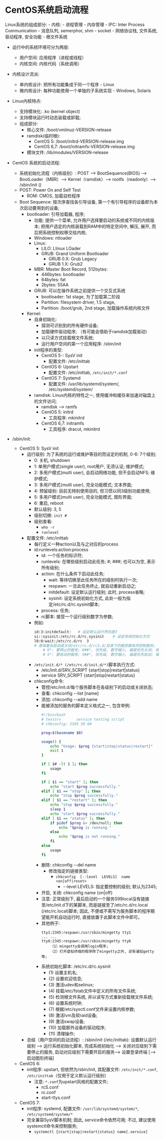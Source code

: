 # CentOS系统启动流程

Linux系统的组成部分:
    - 内核:
        - 进程管理
        - 内存管理
            - IPC: Inter Process Communication
                - 消息队列, semerphor, shm
                - socket
        - 网络协议栈, 文件系统, 驱动程序, 安全功能
    - 根文件系统

- 运行中的系统环境可分为两层:
    - 用户空间: 应用程序（进程或线程）
    - 内核空间: 内核代码（系统调用）

- 内核设计流派:
    - 单内核设计: 把所有功能集成于同一个程序 - Linux
    - 微内核设计: 每种功能使用一个单独的子系统实现 - Windows, Solaris

- Linux内核特点:
    - 支持模块化: .ko (kernel object)
    - 支持模块运行时动态装载或卸载;
    - 组成部分:
        - 核心文件: /boot/vmlinuz-VERSION-release
        - ramdisk(临时根):
            - CentOS 5: /boot/initrd-VERSION-release.img
            - CentOS 6,7: /boot/initramfs-VERSION-release.img
        - 模块文件: /lib/modules/VERSION-release

- CentOS 系统的启动流程:
    - 系统初始化流程（内核级别）: POST --> BootSequence(BIOS) --> BootLoader（MBR）--> Kernel（ramdisk）--> rootfs（readonly）--> /sbin/init ()
    - POST: Power On and Self Test
        - ROM: CMOS, 加载自检程序
    - Boot Sequence: 按次序查找各引导设备, 第一个有引导程序的设备即为本次启动要用到的设备;
        - bootloader: 引导加载器, 程序;
            - 功能: 提供一个菜单, 允许用户选择要启动的系统或不同的内核版本; 把用户选定的内核装载到RAM中的特定空间中, 解压, 展开, 而后把系统控制权移交给内核;
            - Windows: ntloader
            - Linux:
                - LILO: LIinux  LOader
                - GRUB: Grand Uniform Bootloader
                    - GRUB 0.X: Grub Legacy
                    - GRUB 1.X: Grub2
            - MBR: Master Boot Record, 512bytes:
                - 446bytes: bootloader
                - 64bytes: fat
                - 2bytes: 55AA
            - GRUB: 可以在操作系统之前提供一个交互式系统
                - bootloader: 1st stage, 为了加载第二阶段
                - Partition: filesystem driver, 1.5 stage,
                - Partition: /boot/grub, 2nd stage, 加载操作系统内核文件
        - Kernel:
            - 自身初始化:
                - 探测可识别到的所有硬件设备;
                - 加载硬件驱动程序; （有可能会借助于ramdisk加载驱动）
                - 以只读方式挂载根文件系统;
                - 运行用户空间的第一个应用程序: /sbin/init
            - init程序的类型:
                - CentOS 5-: SysV init
                    - 配置文件: /etc/inittab
                - CentOS 6: Upstart
                    - 配置文件: /etc/inittab, `/etc/init/*.conf`
                - CentOS 7: Systemd
                    - 配置文件: /usr/lib/systemd/system/, /etc/systemd/system/
            - ramdisk: Linux内核的特性之一, 使用缓冲和缓存来加速对磁盘上的文件访问;
                - ramdisk --> ramfs
                - CentOS 5: initrd
                    - 工具程序: mkinitrd
                - CentOS 6,7: initramfs
                    - 工具程序: dracut, mkinitrd
- /sbin/init:
    - CentOS 5: SysV init
        - 运行级别: 为了系统的运行或维护等目的而设定的机制, 0-6: 7个级别;
            - 0: 关机, shutdown
            - 1: 单用户模式(single user), root用户, 无须认证; 维护模式;
            - 2: 多用户模式(multi user), 会启动网络功能, 但不会启动NFS; 维护模式;
            - 3: 多用户模式(mutli user), 完全功能模式; 文本界面;
            - 4: 预留级别: 目前无特别使用目的, 但习惯以同3级别功能使用;
            - 5: 多用户模式(multi user), 完全功能模式, 图形界面;
            - 6: 重启, reboot
            - 默认级别: 3, 5
            - 级别切换: `init #`
            - 级别查看:
                - `who -r`
                - `runlevel`
        - 配置文件: /etc/inittab
            - 每行定义一种action以及与之对应的process
            - id:runlevels:action:process
                - id: 一个任务的标识符;
                - runlevels: 在哪些级别启动此任务; #; ###; 也可以为空, 表示所有级别;
                - action: 在什么条件下启动此任务;
                    - wait: 等待切换至此任务所在的级别时执行一次;
                    - respawn: 一旦此任务终止, 就自动重新启动之;
                    - initdefault: 设定默认运行级别; 此时, process省略;
                    - sysinit: 设定系统初始化方式, 此处一般为指定/etc/rc.d/rc.sysinit脚本;
                - process: 任务;
                - rc脚本: 接受一个运行级别数字为参数;
            - 例如:
                ```sh
                id:3:initdefault:   # 设定默认运行界别是3
                si::sysinit:/etc/rc.d/rc.sysinit    # 设定系统初始化方式
                l0:0:wait:/etc/rc.d/rc  3
                # 意味着去启动或关闭/etc/rc.d/rc3.d/目录下的服务脚本所控制服务;
                    # K*: 要停止的服务; K##*, 优先级, 数字越小, 越是优先关闭; 依赖的服务先关闭, 而后关闭被依赖的;
                    # S*: 要启动的服务; S##*, 优先级, 数字越小, 越是优先启动; 被依赖的服务先启动, 而依赖的服务后启动;
                ```
            - `/etc/init.d/* (/etc/rc.d/init.d/*)`脚本执行方式:
                - /etc/init.d/SRV_SCRIPT {start|stop|restart|status}
                - service     SRV_SCRIPT {start|stop|restart|status}
            - chkconfig命令:
                - 管控/etc/init.d/每个服务脚本在各级别下的启动或关闭状态;
                - 查看: chkconfig  --list [name]
                - 添加: chkconfig  --add  name
                - 能被添加的服务的脚本定义格式之一, 包含举例:
                    ```sh
                    #!/bin/bash
                    # testsrv       service testing script
                    # chkconfig: 2345 50 60

                    prog=$(basename $0)

                    usage() {
                        echo "Usage: $prog {start|stop|status|restart}"
                        exit 1
                    }

                    if [ $# -lt 1 ]; then
                        usage
                    fi

                    if [ $1 == "start" ]; then
                        echo "start $prog successfully."
                    elif [ $1 == "stop" ]; then
                        echo "stop $prog successfully."
                    elif [ $1 == "restart" ]; then
                        echo "stop $prog successfully."
                        sleep 1
                        echo "start $prog successfully."
                    elif [ $1 == "status" ]; then
                        if pidof $prog &> /dev/null; then
                            echo "$prog is running."
                        else
                            echo "$prog is not running."
                        fi
                    else
                        usage
                    fi
                    ```
                - 删除: chkconfig  --del  name
                    - 修改指定的链接类型:
                        - `chkconfig  [--level  LEVELS]  name  <on|off|reset>`
                            - --level LEVELS: 指定要控制的级别; 默认为2345;
                - 开启, 关闭: chkconfig name {on|off}
                - 注意: 正常级别下, 最后启动的一个服务S99local没有链接至/etc/init.d下的某脚本, 而是链接至了/etc/rc.d/rc.local (/etc/rc.local)脚本; 因此, 不便或不需写为服务脚本的程序期望能开机自动运行时, 直接放置于此脚本文件中即可。
                - 其他例子:
                    ```
                    tty1:2345:respawn:/usr/sbin/mingetty tty1
                    ... ...
                    tty6:2345:respawn:/usr/sbin/mingetty tty6
                        （1）mingetty会调用login程序;
                        （2）打开虚拟终端的程序除了mingetty之外, 还有诸如getty等;
                    ```
                - 系统初始化脚本: /etc/rc.d/rc.sysinit
                    - (1) 设置主机名;
                    - (2) 设置欢迎信息;
                    - (3) 激活udev和selinux;
                    - (4) 挂载/etc/fstab文件中定义的所有文件系统;
                    - (5) 检测根文件系统, 并以读写方式重新挂载根文件系统;
                    - (6) 设置系统时钟;
                    - (7) 根据/etc/sysctl.conf文件来设置内核参数;
                    - (8) 激活lvm及软raid设备;
                    - (9) 激活swap设备;
                    - (10) 加载额外设备的驱动程序;
                    - (11) 清理操作;
        - 总结（用户空间的启动流程）: /sbin/init (/etc/inittab): 设置默认运行级别 --> 运行系统初始化脚本, 完成系统初始化 --> 关闭对应级别下需要停止的服务, 启动对应级别下需要开启的服务--> 设置登录终端 [--> 启动图形终端]
    - CentOS 6:
        - init程序: upstart, 但依然为/sbin/init, 其配置文件: `/etc/init/*.conf`, `/etc/inittab`（仅用于定义默认运行级别）
            - 注意: `*.conf`为upstart风格的配置文件;
                - rcS.conf
                - rc.conf
                - start-ttys.conf
    - CentOS 7:
        - init程序: systemd, 配置文件: `/usr/lib/systemd/system/*`, `/etc/systemd/system/*`
        - 完全兼容SysV脚本机制; 因此, service命令依然可用; 不过, 建议使用systemctl命令来控制服务;
            - `systemctl {start|stop|restart|status} name[.service]`
